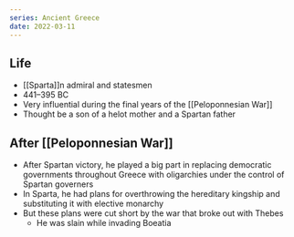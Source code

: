 ```yaml
---
series: Ancient Greece
date: 2022-03-11
---
```

## Life
- [[Sparta]]n admiral and statesmen
- 441–395 BC
- Very influential during the final years of the [[Peloponnesian War]]
- Thought be a son of a helot mother and a Spartan father
## After [[Peloponnesian War]]
- After Spartan victory, he played a big part in replacing democratic governments throughout Greece with oligarchies under the control of Spartan governers
- In Sparta, he had plans for overthrowing the hereditary kingship and substituting it with elective monarchy
- But these plans were cut short by the war that broke out with Thebes
	- He was slain while invading Boeatia